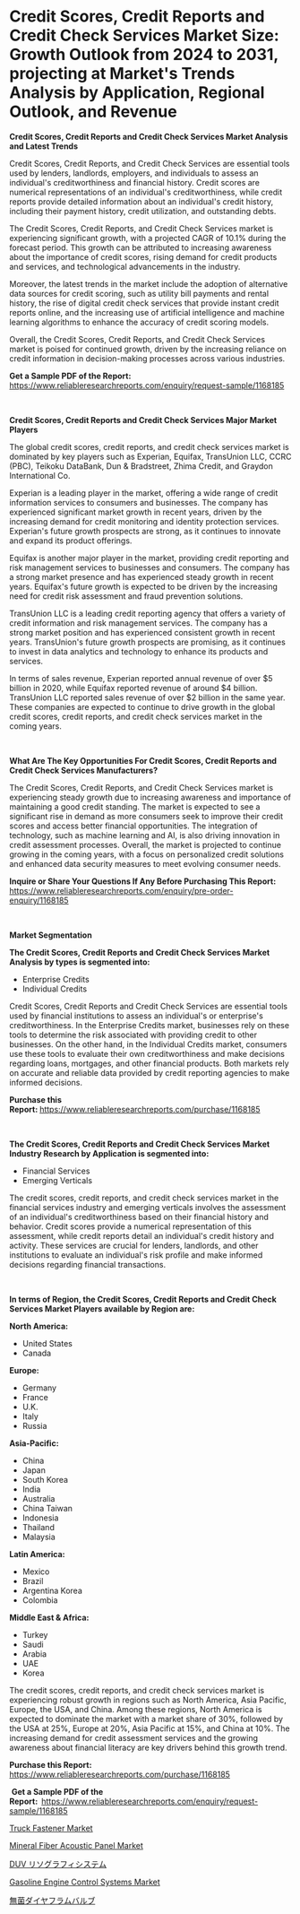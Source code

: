 <p><h1>Credit Scores, Credit Reports and Credit Check Services Market Size: Growth Outlook from 2024 to 2031, projecting at Market's Trends Analysis by Application, Regional Outlook, and Revenue</h1></p><p><strong>Credit Scores, Credit Reports and Credit Check Services Market Analysis and Latest Trends</strong></p>
<p><p>Credit Scores, Credit Reports, and Credit Check Services are essential tools used by lenders, landlords, employers, and individuals to assess an individual's creditworthiness and financial history. Credit scores are numerical representations of an individual's creditworthiness, while credit reports provide detailed information about an individual's credit history, including their payment history, credit utilization, and outstanding debts.</p><p>The Credit Scores, Credit Reports, and Credit Check Services market is experiencing significant growth, with a projected CAGR of 10.1% during the forecast period. This growth can be attributed to increasing awareness about the importance of credit scores, rising demand for credit products and services, and technological advancements in the industry. </p><p>Moreover, the latest trends in the market include the adoption of alternative data sources for credit scoring, such as utility bill payments and rental history, the rise of digital credit check services that provide instant credit reports online, and the increasing use of artificial intelligence and machine learning algorithms to enhance the accuracy of credit scoring models.</p><p>Overall, the Credit Scores, Credit Reports, and Credit Check Services market is poised for continued growth, driven by the increasing reliance on credit information in decision-making processes across various industries.</p></p>
<p><strong>Get a Sample PDF of the Report:&nbsp;</strong> <a href="https://www.reliableresearchreports.com/enquiry/request-sample/1168185">https://www.reliableresearchreports.com/enquiry/request-sample/1168185</a></p>
<p>&nbsp;</p>
<p><strong>Credit Scores, Credit Reports and Credit Check Services Major Market Players</strong></p>
<p><p>The global credit scores, credit reports, and credit check services market is dominated by key players such as Experian, Equifax, TransUnion LLC, CCRC (PBC), Teikoku DataBank, Dun & Bradstreet, Zhima Credit, and Graydon International Co.</p><p>Experian is a leading player in the market, offering a wide range of credit information services to consumers and businesses. The company has experienced significant market growth in recent years, driven by the increasing demand for credit monitoring and identity protection services. Experian's future growth prospects are strong, as it continues to innovate and expand its product offerings.</p><p>Equifax is another major player in the market, providing credit reporting and risk management services to businesses and consumers. The company has a strong market presence and has experienced steady growth in recent years. Equifax's future growth is expected to be driven by the increasing need for credit risk assessment and fraud prevention solutions.</p><p>TransUnion LLC is a leading credit reporting agency that offers a variety of credit information and risk management services. The company has a strong market position and has experienced consistent growth in recent years. TransUnion's future growth prospects are promising, as it continues to invest in data analytics and technology to enhance its products and services.</p><p>In terms of sales revenue, Experian reported annual revenue of over $5 billion in 2020, while Equifax reported revenue of around $4 billion. TransUnion LLC reported sales revenue of over $2 billion in the same year. These companies are expected to continue to drive growth in the global credit scores, credit reports, and credit check services market in the coming years.</p></p>
<p>&nbsp;</p>
<p><strong>What Are The Key Opportunities For Credit Scores, Credit Reports and Credit Check Services Manufacturers?</strong></p>
<p><p>The Credit Scores, Credit Reports, and Credit Check Services market is experiencing steady growth due to increasing awareness and importance of maintaining a good credit standing. The market is expected to see a significant rise in demand as more consumers seek to improve their credit scores and access better financial opportunities. The integration of technology, such as machine learning and AI, is also driving innovation in credit assessment processes. Overall, the market is projected to continue growing in the coming years, with a focus on personalized credit solutions and enhanced data security measures to meet evolving consumer needs.</p></p>
<p><strong>Inquire or Share Your Questions If Any Before Purchasing This Report:</strong> <a href="https://www.reliableresearchreports.com/enquiry/pre-order-enquiry/1168185">https://www.reliableresearchreports.com/enquiry/pre-order-enquiry/1168185</a></p>
<p>&nbsp;</p>
<p><strong>Market Segmentation</strong></p>
<p><strong>The Credit Scores, Credit Reports and Credit Check Services Market Analysis by types is segmented into:</strong></p>
<p><ul><li>Enterprise Credits</li><li>Individual Credits</li></ul></p>
<p><p>Credit Scores, Credit Reports and Credit Check Services are essential tools used by financial institutions to assess an individual's or enterprise's creditworthiness. In the Enterprise Credits market, businesses rely on these tools to determine the risk associated with providing credit to other businesses. On the other hand, in the Individual Credits market, consumers use these tools to evaluate their own creditworthiness and make decisions regarding loans, mortgages, and other financial products. Both markets rely on accurate and reliable data provided by credit reporting agencies to make informed decisions.</p></p>
<p><strong>Purchase this Report:&nbsp;</strong><a href="https://www.reliableresearchreports.com/purchase/1168185">https://www.reliableresearchreports.com/purchase/1168185</a></p>
<p>&nbsp;</p>
<p><strong>The Credit Scores, Credit Reports and Credit Check Services Market Industry Research by Application is segmented into:</strong></p>
<p><ul><li>Financial Services</li><li>Emerging Verticals</li></ul></p>
<p><p>The credit scores, credit reports, and credit check services market in the financial services industry and emerging verticals involves the assessment of an individual's creditworthiness based on their financial history and behavior. Credit scores provide a numerical representation of this assessment, while credit reports detail an individual's credit history and activity. These services are crucial for lenders, landlords, and other institutions to evaluate an individual's risk profile and make informed decisions regarding financial transactions.</p></p>
<p>&nbsp;</p>
<p><strong>In terms of Region, the Credit Scores, Credit Reports and Credit Check Services Market Players available by Region are:</strong></p>
<p>
    <p> <strong> North America: </strong>
        <ul>
            <li>United States</li>
            <li>Canada</li>
        </ul>
        </p> 
    <p> <strong> Europe: </strong>
        <ul>
            <li>Germany</li>
            <li>France</li>
            <li>U.K.</li>
            <li>Italy</li>
            <li>Russia</li>
        </ul>
        </p> 
    <p> <strong> Asia-Pacific: </strong>
        <ul>
            <li>China</li>
            <li>Japan</li>
            <li>South Korea</li>
            <li>India</li>
            <li>Australia</li>
            <li>China Taiwan</li>
            <li>Indonesia</li>
            <li>Thailand</li>
            <li>Malaysia</li>
        </ul>
        </p> 
    <p> <strong> Latin America: </strong>
        <ul>
            <li>Mexico</li>
            <li>Brazil</li>
            <li>Argentina Korea</li>
            <li>Colombia</li>
        </ul>
        </p> 
    <p> <strong> Middle East & Africa: </strong>
        <ul>
            <li>Turkey</li>
            <li>Saudi</li>
            <li>Arabia</li>
            <li>UAE</li>
            <li>Korea</li>
        </ul>
    </p>
    </p>
<p><p>The credit scores, credit reports, and credit check services market is experiencing robust growth in regions such as North America, Asia Pacific, Europe, the USA, and China. Among these regions, North America is expected to dominate the market with a market share of 30%, followed by the USA at 25%, Europe at 20%, Asia Pacific at 15%, and China at 10%. The increasing demand for credit assessment services and the growing awareness about financial literacy are key drivers behind this growth trend.</p></p>
<p><strong>Purchase this Report: </strong><a href="https://www.reliableresearchreports.com/purchase/1168185">https://www.reliableresearchreports.com/purchase/1168185</a></p>
<p>&nbsp;<strong>Get a Sample PDF of the Report:&nbsp;&nbsp;</strong><a href="https://www.reliableresearchreports.com/enquiry/request-sample/1168185">https://www.reliableresearchreports.com/enquiry/request-sample/1168185</a></p>
<p><strong></strong></p>
<p><p><a href="https://view.publitas.com/reportprime-1/truck-fastener-market-size-furnishes-valuable-information-encompassing-market-share-market-trends-and-projections-spanning-from-2024-to-2031/">Truck Fastener Market</a></p><p><a href="https://butternut-bug-553.notion.site/Mineral-Fiber-Acoustic-Panel-Market-Size-and-Growth-Market-Segmentation-Regional-and-Country-Break-42b257944de34a5e8ab34663df4e4a91">Mineral Fiber Acoustic Panel Market</a></p><p><a href="https://medium.com/@yaren_68-91/2024%E5%B9%B4%E3%81%8B%E3%82%892031%E5%B9%B4%E3%81%AE%E6%9C%9F%E9%96%93%E3%81%AB%E4%BA%88%E6%B8%AC%E3%81%95%E3%82%8C%E3%82%8Bduv%E3%83%AA%E3%82%BD%E3%82%B0%E3%83%A9%E3%83%95%E3%82%A3%E3%82%B7%E3%82%B9%E3%83%86%E3%83%A0%E3%81%AE%E5%B8%82%E5%A0%B4%E5%8B%95%E5%90%91%E3%81%A8%E5%B8%82%E5%A0%B4%E5%88%86%E6%9E%90-a8b4b7cb7957">DUV リソグラフィシステム</a></p><p><a href="https://view.publitas.com/reportprime-1/gasoline-engine-control-systems-market-share-market-new-trends-analysis-report-by-type-by-application-by-end-use-by-region-and-segment-forecasts-2024-2031/">Gasoline Engine Control Systems Market</a></p><p><a href="https://medium.com/@the_orlando3017/%E7%84%A1%E8%8F%8C%E3%82%B8%E3%82%A2%E3%83%95%E3%83%A9%E3%83%A0%E3%83%90%E3%83%AB%E3%83%96%E5%B8%82%E5%A0%B4%E8%A6%8F%E6%A8%A1-%E5%B8%82%E5%A0%B4%E5%B1%95%E6%9C%9B%E3%81%A8%E5%B8%82%E5%A0%B4%E4%BA%88%E6%B8%AC-2024%E5%B9%B4%E3%81%8B%E3%82%892031%E5%B9%B4-8ec654c027e5">無菌ダイヤフラムバルブ</a></p></p>